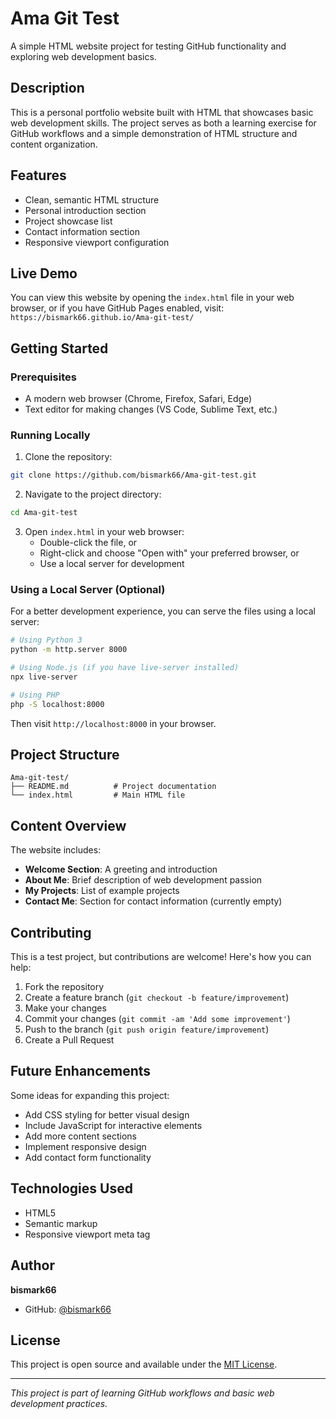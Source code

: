 # Ama Git Test

A simple HTML website project for testing GitHub functionality and exploring web development basics.

## Description

This is a personal portfolio website built with HTML that showcases basic web development skills. The project serves as both a learning exercise for GitHub workflows and a simple demonstration of HTML structure and content organization.

## Features

- Clean, semantic HTML structure
- Personal introduction section
- Project showcase list
- Contact information section
- Responsive viewport configuration

## Live Demo

You can view this website by opening the `index.html` file in your web browser, or if you have GitHub Pages enabled, visit: `https://bismark66.github.io/Ama-git-test/`

## Getting Started

### Prerequisites

- A modern web browser (Chrome, Firefox, Safari, Edge)
- Text editor for making changes (VS Code, Sublime Text, etc.)

### Running Locally

1. Clone the repository:
```bash
git clone https://github.com/bismark66/Ama-git-test.git
```

2. Navigate to the project directory:
```bash
cd Ama-git-test
```

3. Open `index.html` in your web browser:
   - Double-click the file, or
   - Right-click and choose "Open with" your preferred browser, or
   - Use a local server for development

### Using a Local Server (Optional)

For a better development experience, you can serve the files using a local server:

```bash
# Using Python 3
python -m http.server 8000

# Using Node.js (if you have live-server installed)
npx live-server

# Using PHP
php -S localhost:8000
```

Then visit `http://localhost:8000` in your browser.

## Project Structure

```
Ama-git-test/
├── README.md          # Project documentation
└── index.html         # Main HTML file
```

## Content Overview

The website includes:
- **Welcome Section**: A greeting and introduction
- **About Me**: Brief description of web development passion
- **My Projects**: List of example projects
- **Contact Me**: Section for contact information (currently empty)

## Contributing

This is a test project, but contributions are welcome! Here's how you can help:

1. Fork the repository
2. Create a feature branch (`git checkout -b feature/improvement`)
3. Make your changes
4. Commit your changes (`git commit -am 'Add some improvement'`)
5. Push to the branch (`git push origin feature/improvement`)
6. Create a Pull Request

## Future Enhancements

Some ideas for expanding this project:
- Add CSS styling for better visual design
- Include JavaScript for interactive elements
- Add more content sections
- Implement responsive design
- Add contact form functionality

## Technologies Used

- HTML5
- Semantic markup
- Responsive viewport meta tag

## Author

**bismark66**
- GitHub: [@bismark66](https://github.com/bismark66)

## License

This project is open source and available under the [MIT License](LICENSE).

---

*This project is part of learning GitHub workflows and basic web development practices.*